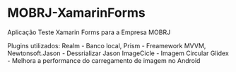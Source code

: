 # MOBRJ-XamarinForms
Aplicação Teste Xamarin Forms para a Empresa MOBRJ

Plugins utilizados:
Realm - Banco local,
Prism - Freamework MVVM,
Newtonsoft.Jason - Dessrializar Jason
ImageCicle - Imagem Circular
Glidex - Melhora a performance do carregamento de imagem no Android
